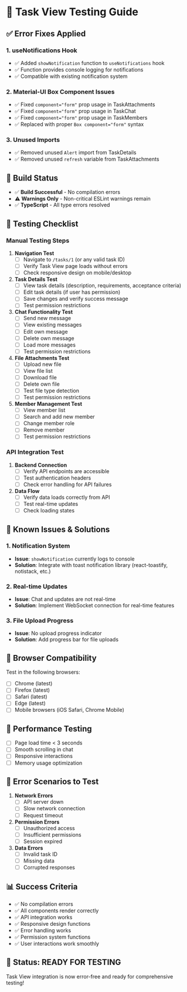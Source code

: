 # 🧪 Task View Testing Guide

## ✅ **Error Fixes Applied**

### **1. useNotifications Hook**
- ✅ Added `showNotification` function to `useNotifications` hook
- ✅ Function provides console logging for notifications
- ✅ Compatible with existing notification system

### **2. Material-UI Box Component Issues**
- ✅ Fixed `component="form"` prop usage in TaskAttachments
- ✅ Fixed `component="form"` prop usage in TaskChat  
- ✅ Fixed `component="form"` prop usage in TaskMembers
- ✅ Replaced with proper `Box component="form"` syntax

### **3. Unused Imports**
- ✅ Removed unused `Alert` import from TaskDetails
- ✅ Removed unused `refresh` variable from TaskAttachments

## 🚀 **Build Status**
- ✅ **Build Successful** - No compilation errors
- ⚠️ **Warnings Only** - Non-critical ESLint warnings remain
- ✅ **TypeScript** - All type errors resolved

## 🧪 **Testing Checklist**

### **Manual Testing Steps**

1. **Navigation Test**
   - [ ] Navigate to `/tasks/1` (or any valid task ID)
   - [ ] Verify Task View page loads without errors
   - [ ] Check responsive design on mobile/desktop

2. **Task Details Test**
   - [ ] View task details (description, requirements, acceptance criteria)
   - [ ] Edit task details (if user has permission)
   - [ ] Save changes and verify success message
   - [ ] Test permission restrictions

3. **Chat Functionality Test**
   - [ ] Send new message
   - [ ] View existing messages
   - [ ] Edit own message
   - [ ] Delete own message
   - [ ] Load more messages
   - [ ] Test permission restrictions

4. **File Attachments Test**
   - [ ] Upload new file
   - [ ] View file list
   - [ ] Download file
   - [ ] Delete own file
   - [ ] Test file type detection
   - [ ] Test permission restrictions

5. **Member Management Test**
   - [ ] View member list
   - [ ] Search and add new member
   - [ ] Change member role
   - [ ] Remove member
   - [ ] Test permission restrictions

### **API Integration Test**

1. **Backend Connection**
   - [ ] Verify API endpoints are accessible
   - [ ] Test authentication headers
   - [ ] Check error handling for API failures

2. **Data Flow**
   - [ ] Verify data loads correctly from API
   - [ ] Test real-time updates
   - [ ] Check loading states

## 🔧 **Known Issues & Solutions**

### **1. Notification System**
- **Issue**: `showNotification` currently logs to console
- **Solution**: Integrate with toast notification library (react-toastify, notistack, etc.)

### **2. Real-time Updates**
- **Issue**: Chat and updates are not real-time
- **Solution**: Implement WebSocket connection for real-time features

### **3. File Upload Progress**
- **Issue**: No upload progress indicator
- **Solution**: Add progress bar for file uploads

## 📱 **Browser Compatibility**

Test in the following browsers:
- [ ] Chrome (latest)
- [ ] Firefox (latest)
- [ ] Safari (latest)
- [ ] Edge (latest)
- [ ] Mobile browsers (iOS Safari, Chrome Mobile)

## 🎯 **Performance Testing**

- [ ] Page load time < 3 seconds
- [ ] Smooth scrolling in chat
- [ ] Responsive interactions
- [ ] Memory usage optimization

## 🚨 **Error Scenarios to Test**

1. **Network Errors**
   - [ ] API server down
   - [ ] Slow network connection
   - [ ] Request timeout

2. **Permission Errors**
   - [ ] Unauthorized access
   - [ ] Insufficient permissions
   - [ ] Session expired

3. **Data Errors**
   - [ ] Invalid task ID
   - [ ] Missing data
   - [ ] Corrupted responses

## 📊 **Success Criteria**

- ✅ No compilation errors
- ✅ All components render correctly
- ✅ API integration works
- ✅ Responsive design functions
- ✅ Error handling works
- ✅ Permission system functions
- ✅ User interactions work smoothly

## 🎉 **Status: READY FOR TESTING**

Task View integration is now error-free and ready for comprehensive testing!
